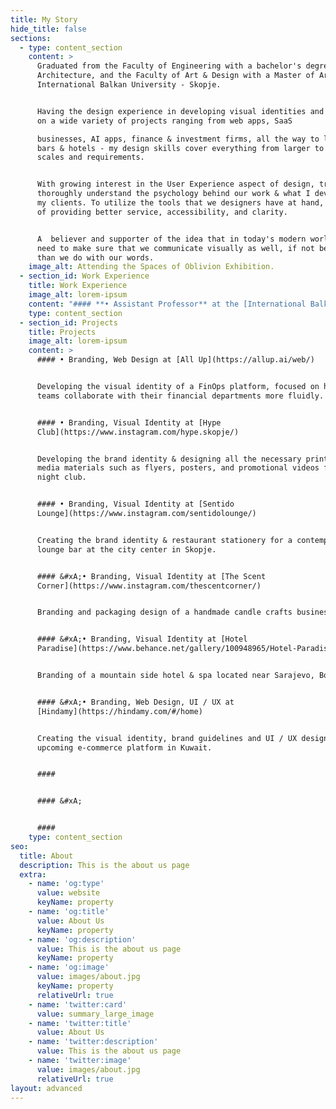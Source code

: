 ```yaml
---
title: My Story
hide_title: false
sections:
  - type: content_section
    content: >
      Graduated from the Faculty of Engineering with a bachelor's degree in
      Architecture, and the Faculty of Art & Design with a Master of Art at the
      International Balkan University - Skopje.


      Having the design experience in developing visual identities and UI / UX
      on a wide variety of projects ranging from web apps, SaaS

      businesses, AI apps, finance & investment firms, all the way to lounge
      bars & hotels - my design skills cover everything from larger to smaller
      scales and requirements.


      With growing interest in the User Experience aspect of design, trying to
      thoroughly understand the psychology behind our work & what I develop for
      my clients. To utilize the tools that we designers have at hand, in hopes
      of providing better service, accessibility, and clarity.


      A  believer and supporter of the idea that in today's modern world, we
      need to make sure that we communicate visually as well, if not better,
      than we do with our words.
    image_alt: Attending the Spaces of Oblivion Exhibition.
  - section_id: Work Experience
    title: Work Experience
    image_alt: lorem-ipsum
    content: "#### **• Assistant Professor** at the [International Balkan University](https://www.ibu.edu.mk/)\n\n2020-Now\n\nLecturing the courses of History of Architecture and Art, Introduction to Art and Culture, and 2D Animation.\_Easing my students access to the knowledge by developing websites fully accessible at all times by the class attendees, containing their weekly assignments, presentations and study guides. Encouraging and supporting each individual in pursue of their improvement, both in knowledge and as a person.\n\n#### **• Creative Director** at [The Sign](https://the-sign.co/)\n\n2018-Now\n\nFounder of a design studio. Covering all the areas of Graphic Design, ranging from Brand Development to UI / UX design. Delivering quality creative work, collaborating with various range of clients from all over the globe. Possessing honed visual communication and artistic instincts in order to develop work which will directly translate to our clients direct success.\n\n#### **• Junior Architect** at [Radius Architects](http://www.radius.mk/)\n\n2017-2018\n\nParticipating in conceptual design at the Architectural Studio in Skopje, providing technical & graphical support through projects. Undergoing drafting duties, supplying the Project Architect with materials and suggestions. Rendering three-dimensional previews, presentational posters and mock-ups of projects, such as building facades or interiors.\x03\n"
    type: content_section
  - section_id: Projects
    title: Projects
    image_alt: lorem-ipsum
    content: >
      #### • Branding, Web Design at [All Up](https://allup.ai/web/)


      Developing the visual identity of a FinOps platform, focused on helping
      teams collaborate with their financial departments more fluidly.


      #### • Branding, Visual Identity at [Hype
      Club](https://www.instagram.com/hype.skopje/)


      Developing the brand identity & designing all the necessary print & social
      media materials such as flyers, posters, and promotional videos for a
      night club.


      #### • Branding, Visual Identity at [Sentido
      Lounge](https://www.instagram.com/sentidolounge/)


      Creating the brand identity & restaurant stationery for a contemporary
      lounge bar at the city center in Skopje.


      #### &#xA;• Branding, Visual Identity at [The Scent
      Corner](https://www.instagram.com/thescentcorner/)


      Branding and packaging design of a handmade candle crafts business.


      #### &#xA;• Branding, Visual Identity at [Hotel
      Paradise](https://www.behance.net/gallery/100948965/Hotel-Paradise-Branding)


      Branding of a mountain side hotel & spa located near Sarajevo, Bosnia.


      #### &#xA;• Branding, Web Design, UI / UX at
      [Hindamy](https://hindamy.com/#/home)


      Creating the visual identity, brand guidelines and UI / UX design of an
      upcoming e-commerce platform in Kuwait.


      ####


      #### &#xA;


      ####
    type: content_section
seo:
  title: About
  description: This is the about us page
  extra:
    - name: 'og:type'
      value: website
      keyName: property
    - name: 'og:title'
      value: About Us
      keyName: property
    - name: 'og:description'
      value: This is the about us page
      keyName: property
    - name: 'og:image'
      value: images/about.jpg
      keyName: property
      relativeUrl: true
    - name: 'twitter:card'
      value: summary_large_image
    - name: 'twitter:title'
      value: About Us
    - name: 'twitter:description'
      value: This is the about us page
    - name: 'twitter:image'
      value: images/about.jpg
      relativeUrl: true
layout: advanced
---
```

